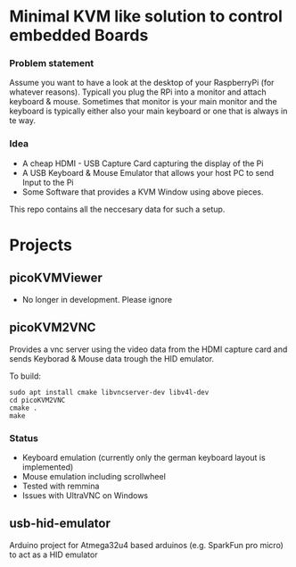 # Minimal KVM like solution to control embedded Boards

### Problem statement

Assume you want to have a look at the desktop of your RaspberryPi (for whatever reasons).
Typicall you plug the RPi into a monitor and attach keyboard & mouse. 
Sometimes that monitor is your main monitor and the keyboard is typically either also your main keyboard
or one that is always in te way.

### Idea
 * A cheap HDMI - USB Capture Card capturing the display of the Pi
 * A USB Keyboard & Mouse Emulator that allows your host PC to send Input to the Pi
 * Some Software that provides a KVM Window using above pieces.

This repo contains all the neccesary data for such a setup.

# Projects
## picoKVMViewer
- No longer in development. Please ignore

## picoKVM2VNC
Provides a vnc server using the video data from the HDMI capture card and sends Keyborad & Mouse data trough the HID emulator.

To build:
```
sudo apt install cmake libvncserver-dev libv4l-dev
cd picoKVM2VNC
cmake .
make
```

### Status
 * Keyboard emulation (currently only the german keyboard layout is implemented)
 * Mouse emulation including scrollwheel
 * Tested with remmina
 * Issues with UltraVNC on Windows

## usb-hid-emulator
Arduino project for Atmega32u4 based arduinos (e.g. SparkFun pro micro) to act as a HID emulator
